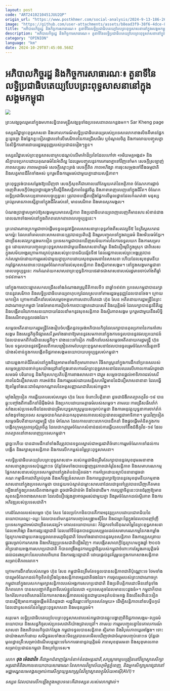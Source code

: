 ```yaml
---
layout: post
code: "ART2410210451JUU2QP"
origin_url: "https://www.postkhmer.com/social-analysis/2024-9-13-186-260299"
image: "https://github.com/user-attachments/assets/b8ead3f9-38f6-4dce-80c9-0bd32f42bc9f"
title: "អភិបាល​កិច្ច​រដ្ឋ និង​កិច្ចការ​សាធារណៈ៖ តួនាទី​នៃ​លទ្ធិប្រជាធិបតេយ្យ​បែប​ព្រះពុទ្ធ​សាសនា​នៅ​ក្នុង​សង្គម​កម្ពុជា"
description: "​​អភិបាល​កិច្ច​រដ្ឋ និង​កិច្ចការ​សាធារណៈ៖ តួនាទី​នៃ​លទ្ធិប្រជាធិបតេយ្យ​បែប​ព្រះពុទ្ធ​សាសនា​នៅ​ក្នុង​សង្គម​កម្ពុជា​"
category: "OPINION"
language: "km"
date: 2024-10-29T07:45:08.568Z
---
```


# អភិបាល​កិច្ច​រដ្ឋ និង​កិច្ចការ​សាធារណៈ៖ តួនាទី​នៃ​លទ្ធិប្រជាធិបតេយ្យ​បែប​ព្រះពុទ្ធ​សាសនា​នៅ​ក្នុង​សង្គម​កម្ពុជា

![](https://github.com/user-attachments/assets/cfa56728-57b8-4b76-b72e-c1262fe20114)

ព្រះ​សង្ឃ​ចូលរួម​នៅ​ក្នុង​មហាសន្និបាត​មន្ត្រី​សង្ឃ​ទូទាំង​ប្រទេស​នា​ពេល​កន្លង​មក​​​។ Sar Kheng page

ទស្សនវិជ្ជា​ព្រះពុទ្ធ​សាសនា និង​គោលការណ៍​លទ្ធិប្រជាធិបតេយ្យ​របស់​ប្រទេស​លោក​ខាង​លិច​គឺ​មាន​ផ្នែក​ខ្លះ​ដូចគ្នា និង​ផ្នែក​ខ្លះ​ទៀត​ផ្តោត​ទៅ​លើ​សេរីភាព​នៃ​ការ​ជ្រើសរើស ឬ​ចំណូលចិត្ត និង​ការ​លាយ​បញ្ចូល​គ្នា​នៃ​សិទ្ធិ​ការពារ​ដោយ​រដ្ឋធម្មនុញ្ញ​របស់​ប្រជាជន​រៀងៗ​ខ្លួន។ 

ទស្សនវិជ្ជា​របស់​ព្រះពុទ្ធ​សាសនា​គ្របដណ្ដប់​លើ​មាគ៌ា​ដ៏​ប្រពៃ​ដែល​ហៅថា «អរិយមគ្គអង្គ៨» និង​សិក្ខាបទ​ប្រកប​ដោយ​គុណធម៌​នៃ​អំពើ​ល្អ ដែល​រួមបញ្ចូល​នូវ​ការ​គោរព​គ្នា​ទៅ​វិញ​ទៅ​មក សេចក្តី​ស្រឡាញ់ ភាព​សប្បុរស ភាព​មេត្តាធម៌ សេចក្តី​ស្មោះត្រង់ សេចក្តី​ពិត ភាព​អហិង្សា ការ​ចុះសម្រុង​ទៅ​នឹង​ធម្មជាតិ និង​សត្វ​មាន​ជីវិត​ទាំងអស់​ បូក​រួម​នឹង​ការ​រួម​រស់​ជាមួយ​គ្នា​ដោយ​សន្តិភាព។

ព្រះពុទ្ធ​ទ្រង់​បាន​សម្ដែង​ឱ្យ​ឃើញ​ថា សេចក្តី​សុខ​គឺ​ជា​គោលដៅ​តែ​មួយ​គត់​នៃ​អត្ថិភាព ចំណែក​ការ​ផ្តាច់​ចេញ​ពី​សេចក្តី​ប៉ងប្រាថ្នា​ផ្សេងៗ​គឺ​ស្មើ​នឹង​សន្តិភាព​នៃ​ផ្លូវចិត្ត និង​ភាព​ពេញលេញ​នៅ​ក្នុង​ជីវិត។ ចំណែក​លទ្ធិប្រជាធិបតេយ្យ​នា​ពេល​បច្ចុប្បន្ន​នេះ ត្រូវ​បាន​បង្កើត​ឡើង​ផ្អែក​លើ​មូលដ្ឋាន​ដែល​កំណត់​ថា មនុស្ស​គ្រប់រូប​មាន​ភាព​ស្មើគ្នា​នៅ​ក្នុង​ជីវិត​រស់នៅ, មាន​សេរីភាព និង​មាន​សុភមង្គល។

បំណង​ប្រាថ្នា​សម្រាប់​ឱ្យ​សង្គម​មួយ​មាន​សន្តិភាព និង​ប្រជាធិបតេយ្យ​ពេញលេញ​គឺ​មាន​សារៈសំខាន់​ជាង​ពេល​ណា​ទាំងអស់​នៅ​ក្នុង​ពិភពលោក​នា​ពេល​បច្ចុប្បន្ន​នេះ។

ព្រះ​រាជាណាចក្រ​កម្ពុជា​ចាប់ផ្ដើម​ទទួល​នូវ​ឥទ្ធិពល​សាសនា​ព្រះពុទ្ធ​តាំងពី​សតវត្ស​ទី៥ នៃ​គ្រិស្ត​សករាជ​មក​ម្ល៉េះ ដែល​នៅ​ពេល​នោះ​សាសនា​នេះ​ត្រូវ​បាន​ប្រតិបត្តិ និង​រួមបញ្ចូល​ទៅ​ក្នុង​វប្បធម៌ និង​អរិយធម៌​ខ្មែរ។ ជាច្រើន​សតវត្ស​កន្លង​មក​ទៀត ប្រទេស​កម្ពុជា​បាន​ឃើញ​សម័យកាល​នៃ​ការ​ទទួល​យក និង​ការ​សម្រប​ខ្លួន ដោយ​លាយ​បញ្ចូល​ព្រះពុទ្ធ​សាសនា​ជាមួយ​នឹង​សាសនា​ហិណ្ឌូ និង​ជំនឿ​អរូបី​ក្នុង​ស្រុក ជាពិសេស​ក្នុង​សម័យ​អង្គរ​ក្រោម​ការ​គ្រប់គ្រង​របស់​ព្រះបាទ​ជ័យវរ្ម័ន​ទី៧ ដែល​រជ្ជកាល​របស់​ព្រះអង្គ​ត្រូវ​បាន​កត់សម្គាល់​ដោយ​ការ​រួមរស់​ជាមួយ​គ្នា​ប្រកប​ដោយ​សុខដុមរមនា​នៃ​សាសនា ហើយ​ដែល​សុខដុមនីយ​កម្ម​ផ្នែក​សាសនា​នេះ​បាន​រួមចំណែក​ទៅ​ដល់​សុខ​សន្តិភាព និង​ស្ថិរភាព​សង្គម។ នៅ​ក្នុង​សង្គម​កម្ពុជា​នា​ពេល​បច្ចុប្បន្ន​នេះ ការ​កំណត់​យក​សាសនា​ព្រះពុទ្ធ​និកាយ​ថេរវាទ​ជា​សាសនា​របស់​រដ្ឋ​មាន​ចាប់តាំង​ពី​ឆ្នាំ​១៩៩៣​មក។ 

នៅ​ក្នុង​ការ​បោះឆ្នោត​សកល​ជ្រើសតាំង​តំណាងរាស្ត្រ​នីតិកាល​ទី១ នា​ឆ្នាំ​១៩៩៣ ប្រទេស​កម្ពុជា​បាន​រក្សា​បាន​នូវ​សេរីភាព និង​លទ្ធិប្រជាធិបតេយ្យ​ពហុបក្ស​ដែល​ស្រប​ទៅ​តាម​រដ្ឋធម្មនុញ្ញ​ដែល​បាន​ចែង។ ក្រោយ​មក​ទៀត ក្រោម​ការ​ដឹកនាំ​របស់​សម្តេច​អគ្គ​មហា​សេនាបតី​តេជោ ហ៊ុន សែន អតីត​នាយករដ្ឋមន្ត្រី​នៃ​ព្រះ​រាជាណាចក្រ​កម្ពុជា តែងតែ​មាន​ការ​រៀបចំ​ការ​បោះឆ្នោត​ដោយ​សេរី និង​យុត្តិធម៌ ដែល​រក្សា​បាន​នូវ​នីតិរដ្ឋ និង​បង្កើត​បរិយាកាស​នយោបាយ​ដែល​នាំ​មក​នូវ​សុខ​សន្តិភាព និង​ស្ថិរភាព​សង្គម បូករួម​ជាមួយ​នឹង​សិទ្ធិ និង​សេរីភាព​បុគ្គល​ផង​ដែរ។

សម្ដេច​អតីត​នាយករដ្ឋមន្ត្រី​តែង​រៀបចំ​បង្កើត​នូវ​ទម្រង់​អភិបាលកិច្ច​ដែល​រក្សា​បាន​តុល្យភាព​នៃ​ការ​គាំពារ​សង្គម និង​សេដ្ឋកិច្ច​ទីផ្សារ​សេរី រួម​ទាំង​ធានា​ឱ្យ​មាន​នូវ​សមភាព​នៅ​ក្នុង​ការ​ទទួល​បាន​នូវ​ផល​ប្រយោជន៍​ដែល​បាន​មក​ពី​កំណើន​សេដ្ឋកិច្ច។ ជាង​នេះ​ទៅ​ទៀត ការ​ដឹកនាំ​របស់​សម្តេច​អតីត​នាយក​រដ្ឋមន្ត្រី ហ៊ុន សែន ទទួល​បាន​នូវ​ឥទ្ធិពល​ពី​ការ​បង្រៀន​តាម​បែប​ព្រះពុទ្ធសាសនា​ ដែល​បាន​ចូលរួម​ចំណែក​ដើរ​តួនាទី​យ៉ាង​សំខាន់​ក្នុង​ការ​បង្កើត​ទិដ្ឋភាព​សង្គម​នយោបាយ​បច្ចុប្បន្ន​របស់​កម្ពុជា។ 

ដោយ​ឆ្លងកាត់​ជីវិត​រស់​នៅ​ក្នុង​ទី​វត្តអារាម​តាំង​ពី​កុមារភាព​មក វិធីសាស្ត្រ​នៅ​ក្នុង​ការ​ដឹកនាំ​ប្រទេស​របស់​សម្ដេច​ត្រូវ​បាន​ចាក់ឫស​យ៉ាង​ជ្រៅ​នៅ​ក្នុង​គោលការណ៍​ព្រះពុទ្ធសាសនា​ដែល​ឈរ​លើ​គោលការណ៍​ដូច​ជា​សមធម៌ បរិយាបន្ន និង​កិច្ច​សហប្រតិបត្តិការ​ខាង​សាសនា។ ជា​រួម សម្ដេច​បាន​ផ្តល់​អាទិភាព​ដល់​សេរីភាព​នៃ​ជំនឿ​សាសនា ការ​អត់​ឱន និង​ការ​រួមរស់​ដោយ​សន្តិ​សហវិជ្ជមាន​នៃ​ជំនឿ​សាសនា​នានា ដែល​ធ្វើ​ឱ្យ​តម្លៃ​ទាំង​នេះ​ជា​ចំណុច​កណ្តាល​នៃ​អត្តសញ្ញាណ​ជាតិ​របស់​កម្ពុជា។

ម្យ៉ាង​វិញ​ទៀត ការ​ឆ្លើយតប​របស់​សម្ដេច ហ៊ុន សែន ចំពោះ​វិបត្តិ​នានា ដូចជា​ជំងឺ​រាតត្បាត​កូវីដ-១៩ បាន​ឆ្លុះបញ្ចាំង​ពី​ការ​ដឹកនាំ​ដ៏​ម៉ឺងម៉ាត់ និង​ប្រកប​ដោយ​មេត្តាធម៌​របស់​សម្ដេច។ តាម​រយៈ​ការ​ជ្រើសរើស​វ៉ាក់សាំង​របស់​ប្រទេស​ចិន​ដែល​ជា​ជម្រើស​យុទ្ធសាស្ត្រ​មួយ​សម្រាប់​កម្ពុជា និង​ការ​អនុវត្ត​យុទ្ធនាការ​ចាក់​វ៉ាក់សាំង​ទូទាំង​ប្រទេស សម្ដេច​បាន​កំណត់​យក​សុខុមាលភាព​របស់​ប្រជាពលរដ្ឋ​ជា​អាទិភាព។ មួយ​វិញ​ទៀត សម្ដេច​ធិបតី​នាយករដ្ឋមន្ត្រី ហ៊ុន ម៉ាណែត ដែល​កាល​នោះ​លោក​បាន​ដឹកនាំ និង​ផ្ដួចផ្ដើម​គំនិត​ក្នុង​ការ​បង្កើត​ក្រុម​គ្រូពេទ្យ​ស្ម័គ្រចិត្ត ដែល​ជា​កត្តា​រួម​ចំណែក​សំខាន់​ដល់​ការ​ឆ្លើយតប​ទៅ​នឹង​ជំងឺ​កូវីដ-១៩ ដែល​រាតត្បាត​នៅ​ពាសពេញ​ប្រទេស​កម្ពុជា។

ដូច្នេះ​ហើយ បាន​ជា​មេដឹកនាំ​ទាំងពីរ​ត្រូវ​បាន​ទទួល​ស្គាល់​ជា​អន្តរជាតិ​ចំពោះ​ការ​រួមចំណែក​ទៅ​ដល់​ការ​បង្កើត និង​រក្សា​សុខ​សន្តិភាព និង​ការ​លើកកម្ពស់​តម្លៃ​ព្រះពុទ្ធ​សាសនា។

«លទ្ធិប្រជាធិបតេយ្យ​បែប​ព្រះពុទ្ធ​សាសនា» របស់​កម្ពុជា​មិន​ត្រឹមតែ​រក្សា​បាន​នូវ​សុខដុមរមនា​ខាង​សាសនា​ក្នុង​ប្រទេស​ប៉ុណ្ណោះ​ទេ ប៉ុន្តែ​ថែមទាំង​បាន​បង្ហាញ​នូវ​ភាព​ជា​គំរូ​នៃ​សន្តិភាព និង​សមាហរណកម្ម​ផ្នែក​សាសនា​របស់​ប្រទេស​កម្ពុជា​នៅ​ក្នុង​តំបន់​ទៀត​ផង។ ការ​គាំទ្រ​ដោយ​ស្ថាប័ន​នានា​ដូច​ជា​គណៈកម្មាធិការ​ជាតិ​គ្រប់គ្រង និង​អភិវឌ្ឍន៍​សាសនា និង​ការ​ប្តេជ្ញា​រក្សា​ឱ្យ​បាន​នូវ​សុខដុមនីយ​កម្ម​ខាង​សាសនា​នៅ​ក្នុង​ប្រទេស​កម្ពុជា បាន​ជួយ​ទប់ស្កាត់​ជម្លោះ​សាសនា​ដែល​ជា​ទូទៅ​ត្រូវ​បាន​ឃើញ​កើត​មាន​ឡើង​នៅ​ក្នុង​ប្រទេស​ជិត​ខាង​កម្ពុជា ដូចជា​មីយ៉ាន់ម៉ា និង​ថៃ​ជាដើម។ ការ​ប្តេជ្ញា​ចិត្ត​នេះ​បាន​ជំរុញ​ឱ្យ​មាន​សុខ​សន្តិភាព​ខាង​សាសនា ដែល​ជំនឿ​ផ្សេង​គ្នា​អាច​រួមរស់​ជាមួយ​គ្នា និង​រួមចំណែក​ដល់​ស្ថិរភាព និង​ការ​អភិវឌ្ឍ​របស់​ប្រទេស​ជាតិ។

កេរដំណែល​របស់​សម្ដេច ហ៊ុន សែន ដែល​ប្រកែក​មិន​បាន​គឺ​ការ​អនុវត្ត​ប្រកប​ដោយ​ជោគជ័យ​នៃ​នយោបាយ​ឈ្នះ-ឈ្នះ ដែល​បាន​នាំ​មក​នូវ​ការ​បញ្ចប់​សង្គ្រាម​ស៊ីវិល និង​ជម្លោះ​ផ្ទៃក្នុង​ដែល​បាន​ញាំញី​ប្រទេស​កម្ពុជា​អស់​ជា​ច្រើន​ទសវត្សរ៍។ គោលនយោបាយ​នេះ ក៏​ផ្អែក​ទៅ​លើ​គុណ​តម្លៃ​នៃ​ព្រះពុទ្ធសាសនា​ដែល​អហិង្សា និង​ការ​ផ្សះផ្សា​ជាតិ ដែល​នៅ​ទី​បំផុត​បាន​ជួយ​សម្រួល​ដល់​សមាហរណកម្ម​នៃ​កង​កម្លាំង​ខ្មែរ​ក្រហម​ជាមួយ​កង​យុទ្ធ​ពល​ខេមរភូមិន្ទ​ជាតិ ថែម​ទាំង​ធានា​បាន​នូវ​សុខ​សន្តិភាព និង​ការ​ត្រួសត្រាយ​ផ្លូវ​សម្រាប់​ការ​កសាង និង​អភិវឌ្ឍ​ប្រទេស​ជាតិ​ឡើង​វិញ។ ការ​បង្កើត​សាលាក្ដី​ខ្មែរ​ក្រហម​ក្នុង​ឆ្នាំ ២០០៦ គាំទ្រ​ដោយ​អង្គការសហប្រជាជាតិ ក៏​បាន​ពង្រឹង​នូវ​ការ​ប្តេជ្ញា​ចិត្ត​របស់​កម្ពុជា​ចំពោះ​ការ​ស្វែងរក​យុត្តិធម៌​ដល់​ជន​រងគ្រោះ​នៃ​របប​វាល​ពិឃាដ និង​ការ​ផ្សះផ្សា​ជាតិ ដោយ​ផ្តល់​នូវ​គំរូ​មួយ​ក្នុង​ការ​កសាង​សន្តិភាព​សម្រាប់​ពិភពលោក។

ក្រោម​ការ​ដឹកនាំ​របស់​សម្ដេច ហ៊ុន សែន កម្ពុជា​មិន​ត្រឹមតែ​ទទួល​បាន​សន្តិភាព​ជាតិ​ប៉ុណ្ណោះ​ទេ ថែម​ទាំង​បាន​រួម​ចំណែក​ដល់​កិច្ច​ខិតខំ​ប្រឹងប្រែង​សន្តិភាព​អន្តរជាតិ​ផង​ដែរ។ ការ​ចូលរួម​របស់​ព្រះ​រាជាណាចក្រ​កម្ពុជា​នៅ​ក្នុង​បេសកកម្ម​រក្សា​សន្តិភាព​របស់​អង្គការសហប្រជាជាតិ និង​ប្រតិបត្តិការ​ដោះ​មីន​នៅ​ទូទាំង​ពិភពលោក បាន​ស​បញ្ជាក់​ពី​តួនាទី​របស់​ខ្លួន​ដែល​ជា «ប្រទេស​តូច​ដែល​មាន​បេះ​ដូងធំ»។ កម្ពុជា​ក៏​បាន​ចែករំលែក​បទពិសោធន៍​នៃ​ការ​កសាង​សន្តិភាព​របស់​ខ្លួន​ជាមួយ​អនុ​តំបន់​មេគង្គ និង​លើស​ពី​នេះ​ទៀត បាន​ស្នើ​ឱ្យ​មាន​ការ​ផ្តួចផ្តើម​គំនិត​ដូចជា «រដ្ឋ​ពីរ​ឆ្ពោះ​ទៅ​ប្រទេស​តែ​មួយ» ដើម្បី​សន្តិភាព​នៅ​ឧបទ្វីប​កូរ៉េ ដែល​ជា​ឫសគល់​នៃ​តម្លៃ​ព្រះពុទ្ធ​សាសនា និង​មនុស្សធម៌។

សរុប​មក លទ្ធិប្រជាធិបតេយ្យ​បែប​ព្រះពុទ្ធសាសនា​របស់​កម្ពុជា​បាន​ឆ្លុះ​បង្ហាញ​ពី​ទិដ្ឋភាព​សង្គម-វប្បធម៌ នយោបាយ និង​សេដ្ឋកិច្ច​របស់​ប្រទេស​ជាតិ​យ៉ាង​ជ្រាលជ្រៅ។ តាម​រយៈ​ការ​រួមបញ្ចូល​គ្នា​នៃ​គោលការណ៍​សាសនា និង​អភិបាលកិច្ច​ជាក់ស្ដែង កម្ពុជា​ទទួល​បាន​សន្តិភាព ស្ថិរភាព និង​វិបុលភាព​យូរអង្វែង។ ទោះ​ជា​យ៉ាងណា​ក៏​ដោយ សមិទ្ធផល​ទាំងនេះ​មិន​ត្រូវ​បាន​គេ​មើល​ឃើញ​ថា​ជា​ចំណុច​បញ្ចប់​នោះ​ទេ ប៉ុន្តែ​ជា​មូលដ្ឋាន​គ្រឹះ​សម្រាប់​ដំណើរ​បន្ត​ឆ្ពោះ​ទៅ​រក​ការ​ធានា​នូវ​យុត្តិធម៌ ភាព​សុខដុមរមនា និង​សុខុមាលភាព​សម្រាប់​ប្រជាជន​កម្ពុជា និង​ក្រៅ​ប្រទេស៕  
   
_លោក​ **ថុង ម៉េងដាវិត** គឺ​ជាអ្នក​ជំនាញ​ផ្នែក​ទំនាក់ទំនង​អន្តរជាតិ, ​​សាស្ត្រាចារ្យ​បង្រៀន​នៅ​វិទ្យាស្ថាន​សិក្សា​អន្តរជាតិ ​និង​គោល​នយោបាយ​សាធារណៈ​នៃ​សាកល​វិទ្យាល័យ​ភូមិន្ទ​ភ្នំពេញ​, និង​​អ្នក​សិក្សា​ស្រាវ​ជ្រាវ​នៅ​មជ្ឈមណ្ឌល​មេគង្គ​សម្រាប់​ការសិក្សា​យុទ្ធសាស្ត្រ​នៃ​វិទ្យាស្ថាន​ចក្ខុវិស័យ​អាស៊ី​ (AVI)​។_

_ទស្សនៈ​ដែល​បាន​លើកឡើង​ក្នុង​អត្ថបទ​នេះ​គឺ​ជា​ទស្សនៈ​របស់​លោក​ផ្ទាល់។_